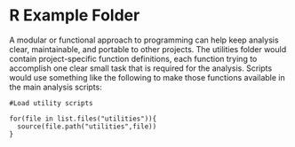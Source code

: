 # R Example Folder

A modular or functional approach to programming can help keep analysis clear, maintainable, and portable to other projects. The utilities folder would contain project-specific function definitions, each function trying to accomplish one clear small task that is required for the analysis. Scripts would use something like the following to make those functions available in the main analysis scripts:

```
#Load utility scripts

for(file in list.files("utilities")){
  source(file.path("utilities",file))
}
```